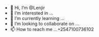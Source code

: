 - 👋 Hi, I’m @Lenjir
- 👀 I’m interested in ...
- 🌱 I’m currently learning ...
- 💞️ I’m looking to collaborate on ...
- 📫 How to reach me ...+2547100736102

<!---
Lenjir/Lenjir is a ✨ special ✨ repository because its `README.md` (this file) appears on your GitHub profile.
You can click the Preview link to take a look at your changes.
--->
